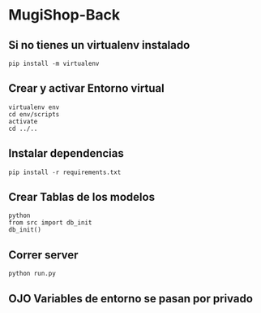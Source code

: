 # MugiShop-Back

## Si no tienes un virtualenv instalado
```
pip install -m virtualenv
```


## Crear y activar Entorno virtual
```
virtualenv env
cd env/scripts
activate
cd ../..
```


## Instalar dependencias 
```
pip install -r requirements.txt
```


## Crear Tablas de los modelos
```
python
from src import db_init
db_init()
```


## Correr server
```
python run.py
```


## OJO Variables de entorno se pasan por privado
